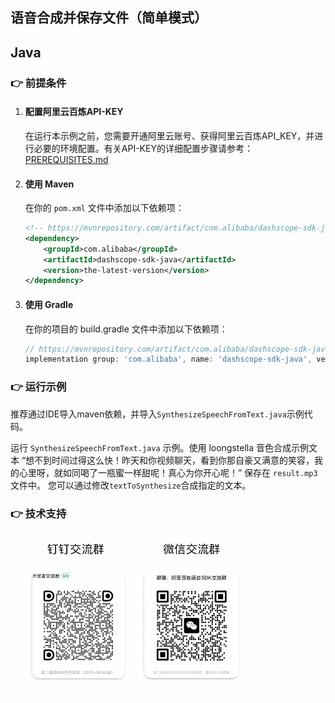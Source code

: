 [comment]: # (title and brief introduction of the sample)
## 语音合成并保存文件（简单模式）
## Java

[comment]: # (prerequisites)
### :point_right: 前提条件

1. #### 配置阿里云百炼API-KEY

    在运行本示例之前，您需要开通阿里云账号、获得阿里云百炼API_KEY，并进行必要的环境配置。有关API-KEY的详细配置步骤请参考：[PREREQUISITES.md](../../../../PREREQUISITES.md)

2. #### 使用 Maven

    在你的 `pom.xml` 文件中添加以下依赖项：
    
    ```xml
    <!-- https://mvnrepository.com/artifact/com.alibaba/dashscope-sdk-java -->
    <dependency>
        <groupId>com.alibaba</groupId>
        <artifactId>dashscope-sdk-java</artifactId>
        <version>the-latest-version</version>
    </dependency>
    ```
3. #### 使用 Gradle

    在你的项目的 build.gradle 文件中添加以下依赖项：
    
    ```gradle
    // https://mvnrepository.com/artifact/com.alibaba/dashscope-sdk-java
    implementation group: 'com.alibaba', name: 'dashscope-sdk-java', version: 'the-latest-version'
    ```


[comment]: # (how to run the sample and expected results)
### :point_right: 运行示例

推荐通过IDE导入maven依赖，并导入`SynthesizeSpeechFromText.java`示例代码。

运行 `SynthesizeSpeechFromText.java` 示例。使用 loongstella 音色合成示例文本 “想不到时间过得这么快！昨天和你视频聊天，看到你那自豪又满意的笑容，我的心里呀，就如同喝了一瓶蜜一样甜呢！真心为你开心呢！” 保存在 `result.mp3` 文件中。
您可以通过修改`textToSynthesize`合成指定的文本。

[comment]: # (technical support of the sample)
### :point_right: 技术支持
<img src="../../../../docs/image/groups.png" width="400"/>

    
